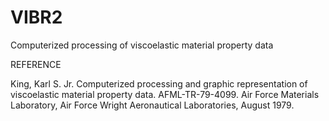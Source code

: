 # VIBR2
Computerized processing of viscoelastic material property data

REFERENCE

King, Karl S. Jr. Computerized processing and graphic representation
of viscoelastic material property data. AFML-TR-79-4099. Air Force
Materials Laboratory, Air Force Wright Aeronautical Laboratories,
August 1979.
